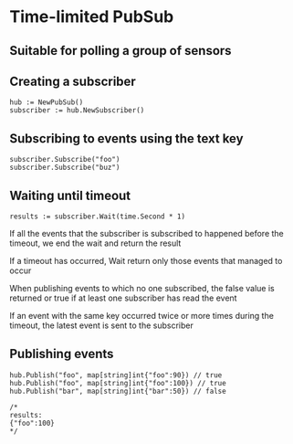 # Time-limited PubSub
## Suitable for polling a group of sensors

## Creating a subscriber
```
hub := NewPubSub()
subscriber := hub.NewSubscriber()
```
## Subscribing to events using the text key
```
subscriber.Subscribe("foo")
subscriber.Subscribe("buz")
```
## Waiting until timeout
```
results := subscriber.Wait(time.Second * 1)
```
If all the events that the subscriber is subscribed to happened before the timeout, we end the wait and return the result

If a timeout has occurred, Wait return only those events that managed to occur

When publishing events to which no one subscribed, the false value is returned or true if at least one subscriber has read the event

If an event with the same key occurred twice or more times during the timeout, the latest event is sent to the subscriber

## Publishing events
```
hub.Publish("foo", map[string]int{"foo":90}) // true
hub.Publish("foo", map[string]int{"foo":100}) // true
hub.Publish("bar", map[string]int{"bar":50}) // false

/*
results:
{"foo":100}
*/
```